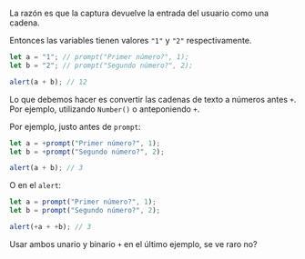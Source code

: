 La razón es que la captura devuelve la entrada del usuario como una cadena.

Entonces las variables tienen valores `"1"` y `"2"` respectivamente.

```js run
let a = "1"; // prompt("Primer número?", 1);
let b = "2"; // prompt("Segundo número?", 2);

alert(a + b); // 12
```

Lo que debemos hacer es convertir las cadenas de texto a números antes `+`. Por ejemplo, utilizando `Number()` o anteponiendo `+`.

Por ejemplo, justo antes de `prompt`:

```js run
let a = +prompt("Primer número?", 1);
let b = +prompt("Segundo número?", 2);

alert(a + b); // 3
```

O en el `alert`:

```js run
let a = prompt("Primer número?", 1);
let b = prompt("Segundo número?", 2);

alert(+a + +b); // 3
```

Usar ambos unario y binario `+` en el último ejemplo, se ve raro no?
